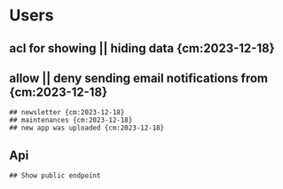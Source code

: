 # Users  
## acl for showing || hiding data {cm:2023-12-18}
## allow || deny sending email notifications from {cm:2023-12-18}
    ## newsletter {cm:2023-12-18}
    ## maintenances {cm:2023-12-18}
    ## new app was uploaded {cm:2023-12-18}

## Api
    ## Show public endpoint
